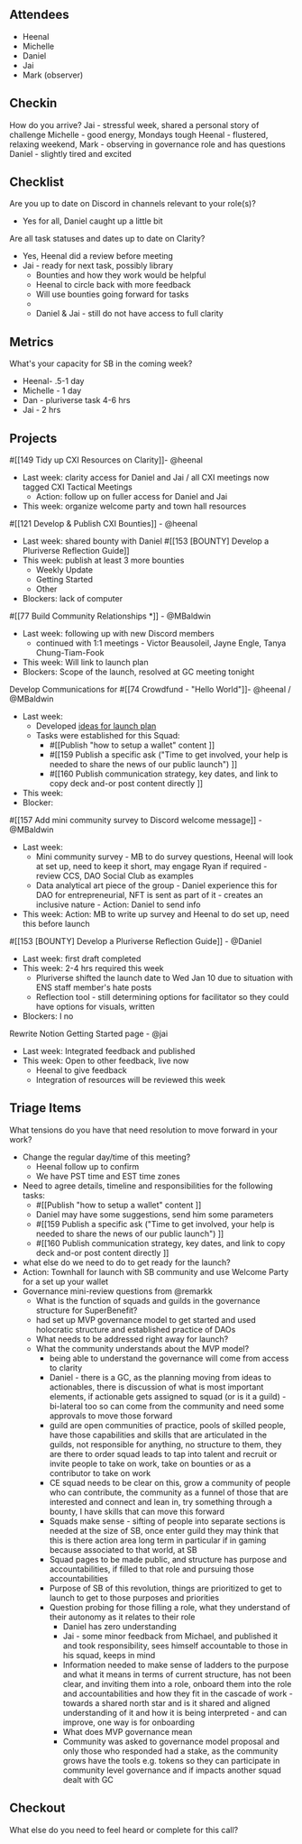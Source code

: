 ## Attendees
- Heenal
- Michelle
- Daniel 
- Jai 
- Mark (observer)

## Checkin
How do you arrive?
Jai - stressful week, shared a personal story of challenge
Michelle - good energy, Mondays tough
Heenal - flustered, relaxing weekend,
Mark - observing in governance role and has questions
Daniel - slightly tired and excited

## Checklist
Are you up to date on Discord in channels relevant to your role(s)?
- Yes for all, Daniel caught up a little bit

Are all task statuses and dates up to date on Clarity?
- Yes, Heenal did a review before meeting
- Jai - ready for next task, possibly library
	- Bounties and how they work would be helpful
	- Heenal to circle back with more feedback
	- Will use bounties going forward for tasks
	- 
	- Daniel  & Jai - still do not have access to full clarity 

## Metrics
What's your capacity for SB in the coming week?
- Heenal- .5-1 day
- Michelle - 1 day
- Dan - pluriverse task 4-6 hrs
- Jai - 2 hrs

## Projects
#[[149 Tidy up CXI Resources on Clarity]]- @heenal  
- Last week: clarity access for Daniel and Jai / all CXI meetings now tagged CXI Tactical Meetings 
	- Action: follow up on fuller access for Daniel and Jai
- This week: organize welcome party and town hall resources

#[[121 Develop & Publish CXI Bounties]] - @heenal 
- Last week: shared bounty with Daniel #[[153 [BOUNTY] Develop a Pluriverse Reflection Guide]] 
- This week: publish at least 3 more bounties
	- Weekly Update
	- Getting Started
	- Other
- Blockers: lack of computer

#[[77 Build Community Relationships *]] - @MBaldwin 
- Last week: following up with new Discord members
	- continued with 1:1 meetings - Victor Beausoleil, Jayne Engle, Tanya Chung-Tiam-Fook
- This week: Will link to launch plan
- Blockers: Scope of the launch, resolved at GC meeting tonight

Develop Communications for #[[74 Crowdfund - "Hello World"]]- @heenal / @MBaldwin  
- Last week:
	- Developed [ideas for launch plan](https://app.clarity.so/superbenefit/notes/123bc9c8-b6de-4c76-9821-0789e823e417)
	- Tasks were established for this Squad:
		- #[[Publish "how to setup a wallet" content ]] 
		- #[[159 Publish a specific ask ("Time to get involved, your help is needed to share the news of our public launch") ]]
		- #[[160 Publish communication strategy, key dates, and link to copy deck and-or post content directly ]] 
- This week: 
- Blocker: 

#[[157 Add mini community survey to Discord welcome message]] - @MBaldwin 
- Last week:
	- Mini community survey - MB to do survey questions, Heenal will look at set up, need to keep it short, may engage Ryan if required - review CCS, DAO Social Club as examples 
	- Data analytical art piece of the group - Daniel experience this for DAO for entrepreneurial, NFT is sent as part of it - creates an inclusive nature - Action: Daniel to send info
- This week: Action: MB to write up survey and Heenal to do set up, need this before launch

#[[153 [BOUNTY] Develop a Pluriverse Reflection Guide]] - @Daniel 
- Last week: first draft completed
- This week: 2-4 hrs required this week 
	- Pluriverse shifted the launch date to Wed Jan 10 due to situation with ENS staff member's hate posts
	- Reflection tool - still determining options for facilitator so they could have options for visuals, written
- Blockers: I no

Rewrite Notion Getting Started page - @jai 
- Last week: Integrated feedback and published
- This week: Open to other feedback, live now
	- Heenal to give feedback
	- Integration of resources will be reviewed this week 


## Triage Items
What tensions do you have that need resolution to move forward in your work?

- Change the regular day/time of this meeting?
	- Heenal follow up to confirm
	- We have PST time and EST time zones 
- Need to agree details, timeline and responsibilities for the following tasks:
	- #[[Publish "how to setup a wallet" content ]] 
	- Daniel may have some suggestions, send him some parameters
	- #[[159 Publish a specific ask ("Time to get involved, your help is needed to share the news of our public launch") ]]
	- #[[160 Publish communication strategy, key dates, and link to copy deck and-or post content directly ]] 
- what else do we need to do to get ready for the launch?
- Action: Townhall for launch with SB community and use Welcome Party for a set up your wallet 
- Governance mini-review questions from @remarkk 
	- What is the function of squads and guilds in the governance structure for SuperBenefit?
	- had set up MVP governance model to get started and used holocratic structure and established practice of DAOs
	- What needs to be addressed right away for launch?
	- What the community understands about the MVP model?
		- being able to understand the governance will come from access to clarity
		- Daniel - there is a GC, as the planning moving from ideas to actionables, there is discussion of what is most important elements, if actionable gets assigned to squad (or is it a guild) - bi-lateral too so can come from the community and need some approvals to move those forward
		- guild are open communities of practice, pools of skilled people, have those capabilities and skills that are articulated in the guilds, not responsible for anything, no structure to them, they are there to order squad leads to tap into talent and recruit or invite people to take on work, take on bounties or as a contributor to take on work
		- CE squad needs to be clear on this, grow a community of people who can contribute, the community as a funnel of those that are interested and connect and lean in, try something through a bounty, I have skills that can move this forward
		- Squads make sense - sifting of people into separate sections is needed at the size of SB, once enter guild they may think that this is there action area long term in particular if in gaming because associated to that world, at SB
		- Squad pages to be made public, and structure has purpose and accountabilities, if filled to that role and pursuing those accountabilities
		- Purpose of SB of this revolution, things are prioritized to get to launch to get to those purposes and priorities
		- Question probing for those filling a role, what they understand of their autonomy as it relates to their role
			- Daniel has zero understanding
			- Jai - some minor feedback from Michael, and published it and took responsibility, sees himself accountable to those in his squad, keeps in mind 
			- Information needed to make sense of ladders to the purpose and what it means in terms of current structure, has not been clear, and inviting them into a role, onboard them into the role and accountabilities and how they fit in the cascade of work - towards a shared north star and is it shared and aligned understanding of it and how it is being interpreted - and can improve, one way is for onboarding 
			- What does MVP governance mean
			- Community was asked to governance model proposal and only those who responded had a stake, as the community grows have the tools e.g. tokens so they can participate in community level governance and if impacts another squad dealt with GC 

## Checkout
What else do you need to feel heard or complete for this call?
